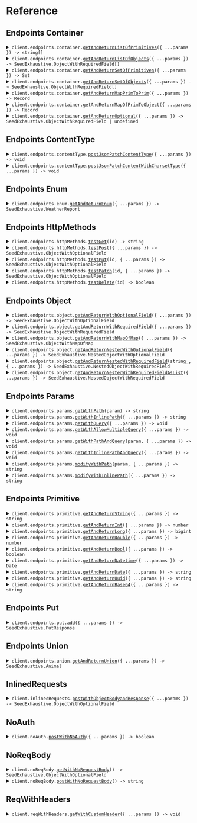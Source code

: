 # Reference

## Endpoints Container

<details><summary><code>client.endpoints.container.<a href="/src/api/resources/endpoints/resources/container/client/Client.ts">getAndReturnListOfPrimitives</a>({ ...params }) -> string[]</code></summary>
<dl>
<dd>

#### 🔌 Usage

<dl>
<dd>

<dl>
<dd>

```typescript
await client.endpoints.container.getAndReturnListOfPrimitives(["string", "string"]);
```

</dd>
</dl>
</dd>
</dl>

#### ⚙️ Parameters

<dl>
<dd>

<dl>
<dd>

**request:** `string[]`

</dd>
</dl>

<dl>
<dd>

**requestOptions:** `Container.RequestOptions`

</dd>
</dl>
</dd>
</dl>

</dd>
</dl>
</details>

<details><summary><code>client.endpoints.container.<a href="/src/api/resources/endpoints/resources/container/client/Client.ts">getAndReturnListOfObjects</a>({ ...params }) -> SeedExhaustive.ObjectWithRequiredField[]</code></summary>
<dl>
<dd>

#### 🔌 Usage

<dl>
<dd>

<dl>
<dd>

```typescript
await client.endpoints.container.getAndReturnListOfObjects([
    {
        string: "string",
    },
    {
        string: "string",
    },
]);
```

</dd>
</dl>
</dd>
</dl>

#### ⚙️ Parameters

<dl>
<dd>

<dl>
<dd>

**request:** `SeedExhaustive.ObjectWithRequiredField[]`

</dd>
</dl>

<dl>
<dd>

**requestOptions:** `Container.RequestOptions`

</dd>
</dl>
</dd>
</dl>

</dd>
</dl>
</details>

<details><summary><code>client.endpoints.container.<a href="/src/api/resources/endpoints/resources/container/client/Client.ts">getAndReturnSetOfPrimitives</a>({ ...params }) -> Set<string></code></summary>
<dl>
<dd>

#### 🔌 Usage

<dl>
<dd>

<dl>
<dd>

```typescript
await client.endpoints.container.getAndReturnSetOfPrimitives(new Set(["string"]));
```

</dd>
</dl>
</dd>
</dl>

#### ⚙️ Parameters

<dl>
<dd>

<dl>
<dd>

**request:** `Set<string>`

</dd>
</dl>

<dl>
<dd>

**requestOptions:** `Container.RequestOptions`

</dd>
</dl>
</dd>
</dl>

</dd>
</dl>
</details>

<details><summary><code>client.endpoints.container.<a href="/src/api/resources/endpoints/resources/container/client/Client.ts">getAndReturnSetOfObjects</a>({ ...params }) -> SeedExhaustive.ObjectWithRequiredField[]</code></summary>
<dl>
<dd>

#### 🔌 Usage

<dl>
<dd>

<dl>
<dd>

```typescript
await client.endpoints.container.getAndReturnSetOfObjects(
    new Set([
        {
            string: "string",
        },
    ]),
);
```

</dd>
</dl>
</dd>
</dl>

#### ⚙️ Parameters

<dl>
<dd>

<dl>
<dd>

**request:** `SeedExhaustive.ObjectWithRequiredField[]`

</dd>
</dl>

<dl>
<dd>

**requestOptions:** `Container.RequestOptions`

</dd>
</dl>
</dd>
</dl>

</dd>
</dl>
</details>

<details><summary><code>client.endpoints.container.<a href="/src/api/resources/endpoints/resources/container/client/Client.ts">getAndReturnMapPrimToPrim</a>({ ...params }) -> Record<string, string></code></summary>
<dl>
<dd>

#### 🔌 Usage

<dl>
<dd>

<dl>
<dd>

```typescript
await client.endpoints.container.getAndReturnMapPrimToPrim({
    string: "string",
});
```

</dd>
</dl>
</dd>
</dl>

#### ⚙️ Parameters

<dl>
<dd>

<dl>
<dd>

**request:** `Record<string, string>`

</dd>
</dl>

<dl>
<dd>

**requestOptions:** `Container.RequestOptions`

</dd>
</dl>
</dd>
</dl>

</dd>
</dl>
</details>

<details><summary><code>client.endpoints.container.<a href="/src/api/resources/endpoints/resources/container/client/Client.ts">getAndReturnMapOfPrimToObject</a>({ ...params }) -> Record<string, SeedExhaustive.ObjectWithRequiredField></code></summary>
<dl>
<dd>

#### 🔌 Usage

<dl>
<dd>

<dl>
<dd>

```typescript
await client.endpoints.container.getAndReturnMapOfPrimToObject({
    string: {
        string: "string",
    },
});
```

</dd>
</dl>
</dd>
</dl>

#### ⚙️ Parameters

<dl>
<dd>

<dl>
<dd>

**request:** `Record<string, SeedExhaustive.ObjectWithRequiredField>`

</dd>
</dl>

<dl>
<dd>

**requestOptions:** `Container.RequestOptions`

</dd>
</dl>
</dd>
</dl>

</dd>
</dl>
</details>

<details><summary><code>client.endpoints.container.<a href="/src/api/resources/endpoints/resources/container/client/Client.ts">getAndReturnOptional</a>({ ...params }) -> SeedExhaustive.ObjectWithRequiredField | undefined</code></summary>
<dl>
<dd>

#### 🔌 Usage

<dl>
<dd>

<dl>
<dd>

```typescript
await client.endpoints.container.getAndReturnOptional({
    string: "string",
});
```

</dd>
</dl>
</dd>
</dl>

#### ⚙️ Parameters

<dl>
<dd>

<dl>
<dd>

**request:** `SeedExhaustive.ObjectWithRequiredField`

</dd>
</dl>

<dl>
<dd>

**requestOptions:** `Container.RequestOptions`

</dd>
</dl>
</dd>
</dl>

</dd>
</dl>
</details>

## Endpoints ContentType

<details><summary><code>client.endpoints.contentType.<a href="/src/api/resources/endpoints/resources/contentType/client/Client.ts">postJsonPatchContentType</a>({ ...params }) -> void</code></summary>
<dl>
<dd>

#### 🔌 Usage

<dl>
<dd>

<dl>
<dd>

```typescript
await client.endpoints.contentType.postJsonPatchContentType({
    string: "string",
    integer: 1,
    long: BigInt("1000000"),
    double: 1.1,
    bool: true,
    datetime: "2024-01-15T09:30:00Z",
    date: "2023-01-15",
    uuid: "d5e9c84f-c2b2-4bf4-b4b0-7ffd7a9ffc32",
    base64: "SGVsbG8gd29ybGQh",
    list: ["list", "list"],
    set: new Set(["set"]),
    map: {
        1: "map",
    },
    bigint: BigInt("1000000"),
});
```

</dd>
</dl>
</dd>
</dl>

#### ⚙️ Parameters

<dl>
<dd>

<dl>
<dd>

**request:** `SeedExhaustive.ObjectWithOptionalField`

</dd>
</dl>

<dl>
<dd>

**requestOptions:** `ContentType.RequestOptions`

</dd>
</dl>
</dd>
</dl>

</dd>
</dl>
</details>

<details><summary><code>client.endpoints.contentType.<a href="/src/api/resources/endpoints/resources/contentType/client/Client.ts">postJsonPatchContentWithCharsetType</a>({ ...params }) -> void</code></summary>
<dl>
<dd>

#### 🔌 Usage

<dl>
<dd>

<dl>
<dd>

```typescript
await client.endpoints.contentType.postJsonPatchContentWithCharsetType({
    string: "string",
    integer: 1,
    long: BigInt("1000000"),
    double: 1.1,
    bool: true,
    datetime: "2024-01-15T09:30:00Z",
    date: "2023-01-15",
    uuid: "d5e9c84f-c2b2-4bf4-b4b0-7ffd7a9ffc32",
    base64: "SGVsbG8gd29ybGQh",
    list: ["list", "list"],
    set: new Set(["set"]),
    map: {
        1: "map",
    },
    bigint: BigInt("1000000"),
});
```

</dd>
</dl>
</dd>
</dl>

#### ⚙️ Parameters

<dl>
<dd>

<dl>
<dd>

**request:** `SeedExhaustive.ObjectWithOptionalField`

</dd>
</dl>

<dl>
<dd>

**requestOptions:** `ContentType.RequestOptions`

</dd>
</dl>
</dd>
</dl>

</dd>
</dl>
</details>

## Endpoints Enum

<details><summary><code>client.endpoints.enum.<a href="/src/api/resources/endpoints/resources/enum/client/Client.ts">getAndReturnEnum</a>({ ...params }) -> SeedExhaustive.WeatherReport</code></summary>
<dl>
<dd>

#### 🔌 Usage

<dl>
<dd>

<dl>
<dd>

```typescript
await client.endpoints.enum.getAndReturnEnum("SUNNY");
```

</dd>
</dl>
</dd>
</dl>

#### ⚙️ Parameters

<dl>
<dd>

<dl>
<dd>

**request:** `SeedExhaustive.WeatherReport`

</dd>
</dl>

<dl>
<dd>

**requestOptions:** `Enum.RequestOptions`

</dd>
</dl>
</dd>
</dl>

</dd>
</dl>
</details>

## Endpoints HttpMethods

<details><summary><code>client.endpoints.httpMethods.<a href="/src/api/resources/endpoints/resources/httpMethods/client/Client.ts">testGet</a>(id) -> string</code></summary>
<dl>
<dd>

#### 🔌 Usage

<dl>
<dd>

<dl>
<dd>

```typescript
await client.endpoints.httpMethods.testGet("id");
```

</dd>
</dl>
</dd>
</dl>

#### ⚙️ Parameters

<dl>
<dd>

<dl>
<dd>

**id:** `string`

</dd>
</dl>

<dl>
<dd>

**requestOptions:** `HttpMethods.RequestOptions`

</dd>
</dl>
</dd>
</dl>

</dd>
</dl>
</details>

<details><summary><code>client.endpoints.httpMethods.<a href="/src/api/resources/endpoints/resources/httpMethods/client/Client.ts">testPost</a>({ ...params }) -> SeedExhaustive.ObjectWithOptionalField</code></summary>
<dl>
<dd>

#### 🔌 Usage

<dl>
<dd>

<dl>
<dd>

```typescript
await client.endpoints.httpMethods.testPost({
    string: "string",
});
```

</dd>
</dl>
</dd>
</dl>

#### ⚙️ Parameters

<dl>
<dd>

<dl>
<dd>

**request:** `SeedExhaustive.ObjectWithRequiredField`

</dd>
</dl>

<dl>
<dd>

**requestOptions:** `HttpMethods.RequestOptions`

</dd>
</dl>
</dd>
</dl>

</dd>
</dl>
</details>

<details><summary><code>client.endpoints.httpMethods.<a href="/src/api/resources/endpoints/resources/httpMethods/client/Client.ts">testPut</a>(id, { ...params }) -> SeedExhaustive.ObjectWithOptionalField</code></summary>
<dl>
<dd>

#### 🔌 Usage

<dl>
<dd>

<dl>
<dd>

```typescript
await client.endpoints.httpMethods.testPut("id", {
    string: "string",
});
```

</dd>
</dl>
</dd>
</dl>

#### ⚙️ Parameters

<dl>
<dd>

<dl>
<dd>

**id:** `string`

</dd>
</dl>

<dl>
<dd>

**request:** `SeedExhaustive.ObjectWithRequiredField`

</dd>
</dl>

<dl>
<dd>

**requestOptions:** `HttpMethods.RequestOptions`

</dd>
</dl>
</dd>
</dl>

</dd>
</dl>
</details>

<details><summary><code>client.endpoints.httpMethods.<a href="/src/api/resources/endpoints/resources/httpMethods/client/Client.ts">testPatch</a>(id, { ...params }) -> SeedExhaustive.ObjectWithOptionalField</code></summary>
<dl>
<dd>

#### 🔌 Usage

<dl>
<dd>

<dl>
<dd>

```typescript
await client.endpoints.httpMethods.testPatch("id", {
    string: "string",
    integer: 1,
    long: BigInt("1000000"),
    double: 1.1,
    bool: true,
    datetime: "2024-01-15T09:30:00Z",
    date: "2023-01-15",
    uuid: "d5e9c84f-c2b2-4bf4-b4b0-7ffd7a9ffc32",
    base64: "SGVsbG8gd29ybGQh",
    list: ["list", "list"],
    set: new Set(["set"]),
    map: {
        1: "map",
    },
    bigint: BigInt("1000000"),
});
```

</dd>
</dl>
</dd>
</dl>

#### ⚙️ Parameters

<dl>
<dd>

<dl>
<dd>

**id:** `string`

</dd>
</dl>

<dl>
<dd>

**request:** `SeedExhaustive.ObjectWithOptionalField`

</dd>
</dl>

<dl>
<dd>

**requestOptions:** `HttpMethods.RequestOptions`

</dd>
</dl>
</dd>
</dl>

</dd>
</dl>
</details>

<details><summary><code>client.endpoints.httpMethods.<a href="/src/api/resources/endpoints/resources/httpMethods/client/Client.ts">testDelete</a>(id) -> boolean</code></summary>
<dl>
<dd>

#### 🔌 Usage

<dl>
<dd>

<dl>
<dd>

```typescript
await client.endpoints.httpMethods.testDelete("id");
```

</dd>
</dl>
</dd>
</dl>

#### ⚙️ Parameters

<dl>
<dd>

<dl>
<dd>

**id:** `string`

</dd>
</dl>

<dl>
<dd>

**requestOptions:** `HttpMethods.RequestOptions`

</dd>
</dl>
</dd>
</dl>

</dd>
</dl>
</details>

## Endpoints Object

<details><summary><code>client.endpoints.object.<a href="/src/api/resources/endpoints/resources/object/client/Client.ts">getAndReturnWithOptionalField</a>({ ...params }) -> SeedExhaustive.ObjectWithOptionalField</code></summary>
<dl>
<dd>

#### 🔌 Usage

<dl>
<dd>

<dl>
<dd>

```typescript
await client.endpoints.object.getAndReturnWithOptionalField({
    string: "string",
    integer: 1,
    long: BigInt("1000000"),
    double: 1.1,
    bool: true,
    datetime: "2024-01-15T09:30:00Z",
    date: "2023-01-15",
    uuid: "d5e9c84f-c2b2-4bf4-b4b0-7ffd7a9ffc32",
    base64: "SGVsbG8gd29ybGQh",
    list: ["list", "list"],
    set: new Set(["set"]),
    map: {
        1: "map",
    },
    bigint: BigInt("1000000"),
});
```

</dd>
</dl>
</dd>
</dl>

#### ⚙️ Parameters

<dl>
<dd>

<dl>
<dd>

**request:** `SeedExhaustive.ObjectWithOptionalField`

</dd>
</dl>

<dl>
<dd>

**requestOptions:** `Object_.RequestOptions`

</dd>
</dl>
</dd>
</dl>

</dd>
</dl>
</details>

<details><summary><code>client.endpoints.object.<a href="/src/api/resources/endpoints/resources/object/client/Client.ts">getAndReturnWithRequiredField</a>({ ...params }) -> SeedExhaustive.ObjectWithRequiredField</code></summary>
<dl>
<dd>

#### 🔌 Usage

<dl>
<dd>

<dl>
<dd>

```typescript
await client.endpoints.object.getAndReturnWithRequiredField({
    string: "string",
});
```

</dd>
</dl>
</dd>
</dl>

#### ⚙️ Parameters

<dl>
<dd>

<dl>
<dd>

**request:** `SeedExhaustive.ObjectWithRequiredField`

</dd>
</dl>

<dl>
<dd>

**requestOptions:** `Object_.RequestOptions`

</dd>
</dl>
</dd>
</dl>

</dd>
</dl>
</details>

<details><summary><code>client.endpoints.object.<a href="/src/api/resources/endpoints/resources/object/client/Client.ts">getAndReturnWithMapOfMap</a>({ ...params }) -> SeedExhaustive.ObjectWithMapOfMap</code></summary>
<dl>
<dd>

#### 🔌 Usage

<dl>
<dd>

<dl>
<dd>

```typescript
await client.endpoints.object.getAndReturnWithMapOfMap({
    map: {
        map: {
            map: "map",
        },
    },
});
```

</dd>
</dl>
</dd>
</dl>

#### ⚙️ Parameters

<dl>
<dd>

<dl>
<dd>

**request:** `SeedExhaustive.ObjectWithMapOfMap`

</dd>
</dl>

<dl>
<dd>

**requestOptions:** `Object_.RequestOptions`

</dd>
</dl>
</dd>
</dl>

</dd>
</dl>
</details>

<details><summary><code>client.endpoints.object.<a href="/src/api/resources/endpoints/resources/object/client/Client.ts">getAndReturnNestedWithOptionalField</a>({ ...params }) -> SeedExhaustive.NestedObjectWithOptionalField</code></summary>
<dl>
<dd>

#### 🔌 Usage

<dl>
<dd>

<dl>
<dd>

```typescript
await client.endpoints.object.getAndReturnNestedWithOptionalField({
    string: "string",
    nestedObject: {
        string: "string",
        integer: 1,
        long: BigInt("1000000"),
        double: 1.1,
        bool: true,
        datetime: "2024-01-15T09:30:00Z",
        date: "2023-01-15",
        uuid: "d5e9c84f-c2b2-4bf4-b4b0-7ffd7a9ffc32",
        base64: "SGVsbG8gd29ybGQh",
        list: ["list", "list"],
        set: new Set(["set"]),
        map: {
            1: "map",
        },
        bigint: BigInt("1000000"),
    },
});
```

</dd>
</dl>
</dd>
</dl>

#### ⚙️ Parameters

<dl>
<dd>

<dl>
<dd>

**request:** `SeedExhaustive.NestedObjectWithOptionalField`

</dd>
</dl>

<dl>
<dd>

**requestOptions:** `Object_.RequestOptions`

</dd>
</dl>
</dd>
</dl>

</dd>
</dl>
</details>

<details><summary><code>client.endpoints.object.<a href="/src/api/resources/endpoints/resources/object/client/Client.ts">getAndReturnNestedWithRequiredField</a>(string_, { ...params }) -> SeedExhaustive.NestedObjectWithRequiredField</code></summary>
<dl>
<dd>

#### 🔌 Usage

<dl>
<dd>

<dl>
<dd>

```typescript
await client.endpoints.object.getAndReturnNestedWithRequiredField("string", {
    string: "string",
    nestedObject: {
        string: "string",
        integer: 1,
        long: BigInt("1000000"),
        double: 1.1,
        bool: true,
        datetime: "2024-01-15T09:30:00Z",
        date: "2023-01-15",
        uuid: "d5e9c84f-c2b2-4bf4-b4b0-7ffd7a9ffc32",
        base64: "SGVsbG8gd29ybGQh",
        list: ["list", "list"],
        set: new Set(["set"]),
        map: {
            1: "map",
        },
        bigint: BigInt("1000000"),
    },
});
```

</dd>
</dl>
</dd>
</dl>

#### ⚙️ Parameters

<dl>
<dd>

<dl>
<dd>

**string\_:** `string`

</dd>
</dl>

<dl>
<dd>

**request:** `SeedExhaustive.NestedObjectWithRequiredField`

</dd>
</dl>

<dl>
<dd>

**requestOptions:** `Object_.RequestOptions`

</dd>
</dl>
</dd>
</dl>

</dd>
</dl>
</details>

<details><summary><code>client.endpoints.object.<a href="/src/api/resources/endpoints/resources/object/client/Client.ts">getAndReturnNestedWithRequiredFieldAsList</a>({ ...params }) -> SeedExhaustive.NestedObjectWithRequiredField</code></summary>
<dl>
<dd>

#### 🔌 Usage

<dl>
<dd>

<dl>
<dd>

```typescript
await client.endpoints.object.getAndReturnNestedWithRequiredFieldAsList([
    {
        string: "string",
        nestedObject: {
            string: "string",
            integer: 1,
            long: BigInt("1000000"),
            double: 1.1,
            bool: true,
            datetime: "2024-01-15T09:30:00Z",
            date: "2023-01-15",
            uuid: "d5e9c84f-c2b2-4bf4-b4b0-7ffd7a9ffc32",
            base64: "SGVsbG8gd29ybGQh",
            list: ["list", "list"],
            set: new Set(["set"]),
            map: {
                1: "map",
            },
            bigint: BigInt("1000000"),
        },
    },
    {
        string: "string",
        nestedObject: {
            string: "string",
            integer: 1,
            long: BigInt("1000000"),
            double: 1.1,
            bool: true,
            datetime: "2024-01-15T09:30:00Z",
            date: "2023-01-15",
            uuid: "d5e9c84f-c2b2-4bf4-b4b0-7ffd7a9ffc32",
            base64: "SGVsbG8gd29ybGQh",
            list: ["list", "list"],
            set: new Set(["set"]),
            map: {
                1: "map",
            },
            bigint: BigInt("1000000"),
        },
    },
]);
```

</dd>
</dl>
</dd>
</dl>

#### ⚙️ Parameters

<dl>
<dd>

<dl>
<dd>

**request:** `SeedExhaustive.NestedObjectWithRequiredField[]`

</dd>
</dl>

<dl>
<dd>

**requestOptions:** `Object_.RequestOptions`

</dd>
</dl>
</dd>
</dl>

</dd>
</dl>
</details>

## Endpoints Params

<details><summary><code>client.endpoints.params.<a href="/src/api/resources/endpoints/resources/params/client/Client.ts">getWithPath</a>(param) -> string</code></summary>
<dl>
<dd>

#### 📝 Description

<dl>
<dd>

<dl>
<dd>

GET with path param

</dd>
</dl>
</dd>
</dl>

#### 🔌 Usage

<dl>
<dd>

<dl>
<dd>

```typescript
await client.endpoints.params.getWithPath("param");
```

</dd>
</dl>
</dd>
</dl>

#### ⚙️ Parameters

<dl>
<dd>

<dl>
<dd>

**param:** `string`

</dd>
</dl>

<dl>
<dd>

**requestOptions:** `Params.RequestOptions`

</dd>
</dl>
</dd>
</dl>

</dd>
</dl>
</details>

<details><summary><code>client.endpoints.params.<a href="/src/api/resources/endpoints/resources/params/client/Client.ts">getWithInlinePath</a>({ ...params }) -> string</code></summary>
<dl>
<dd>

#### 📝 Description

<dl>
<dd>

<dl>
<dd>

GET with path param

</dd>
</dl>
</dd>
</dl>

#### 🔌 Usage

<dl>
<dd>

<dl>
<dd>

```typescript
await client.endpoints.params.getWithInlinePath({
    param: "param",
});
```

</dd>
</dl>
</dd>
</dl>

#### ⚙️ Parameters

<dl>
<dd>

<dl>
<dd>

**request:** `SeedExhaustive.endpoints.GetWithInlinePath`

</dd>
</dl>

<dl>
<dd>

**requestOptions:** `Params.RequestOptions`

</dd>
</dl>
</dd>
</dl>

</dd>
</dl>
</details>

<details><summary><code>client.endpoints.params.<a href="/src/api/resources/endpoints/resources/params/client/Client.ts">getWithQuery</a>({ ...params }) -> void</code></summary>
<dl>
<dd>

#### 📝 Description

<dl>
<dd>

<dl>
<dd>

GET with query param

</dd>
</dl>
</dd>
</dl>

#### 🔌 Usage

<dl>
<dd>

<dl>
<dd>

```typescript
await client.endpoints.params.getWithQuery({
    query: "query",
    number: 1,
});
```

</dd>
</dl>
</dd>
</dl>

#### ⚙️ Parameters

<dl>
<dd>

<dl>
<dd>

**request:** `SeedExhaustive.endpoints.GetWithQuery`

</dd>
</dl>

<dl>
<dd>

**requestOptions:** `Params.RequestOptions`

</dd>
</dl>
</dd>
</dl>

</dd>
</dl>
</details>

<details><summary><code>client.endpoints.params.<a href="/src/api/resources/endpoints/resources/params/client/Client.ts">getWithAllowMultipleQuery</a>({ ...params }) -> void</code></summary>
<dl>
<dd>

#### 📝 Description

<dl>
<dd>

<dl>
<dd>

GET with multiple of same query param

</dd>
</dl>
</dd>
</dl>

#### 🔌 Usage

<dl>
<dd>

<dl>
<dd>

```typescript
await client.endpoints.params.getWithAllowMultipleQuery({
    query: "query",
    number: 1,
});
```

</dd>
</dl>
</dd>
</dl>

#### ⚙️ Parameters

<dl>
<dd>

<dl>
<dd>

**request:** `SeedExhaustive.endpoints.GetWithMultipleQuery`

</dd>
</dl>

<dl>
<dd>

**requestOptions:** `Params.RequestOptions`

</dd>
</dl>
</dd>
</dl>

</dd>
</dl>
</details>

<details><summary><code>client.endpoints.params.<a href="/src/api/resources/endpoints/resources/params/client/Client.ts">getWithPathAndQuery</a>(param, { ...params }) -> void</code></summary>
<dl>
<dd>

#### 📝 Description

<dl>
<dd>

<dl>
<dd>

GET with path and query params

</dd>
</dl>
</dd>
</dl>

#### 🔌 Usage

<dl>
<dd>

<dl>
<dd>

```typescript
await client.endpoints.params.getWithPathAndQuery("param", {
    query: "query",
});
```

</dd>
</dl>
</dd>
</dl>

#### ⚙️ Parameters

<dl>
<dd>

<dl>
<dd>

**param:** `string`

</dd>
</dl>

<dl>
<dd>

**request:** `SeedExhaustive.endpoints.GetWithPathAndQuery`

</dd>
</dl>

<dl>
<dd>

**requestOptions:** `Params.RequestOptions`

</dd>
</dl>
</dd>
</dl>

</dd>
</dl>
</details>

<details><summary><code>client.endpoints.params.<a href="/src/api/resources/endpoints/resources/params/client/Client.ts">getWithInlinePathAndQuery</a>({ ...params }) -> void</code></summary>
<dl>
<dd>

#### 📝 Description

<dl>
<dd>

<dl>
<dd>

GET with path and query params

</dd>
</dl>
</dd>
</dl>

#### 🔌 Usage

<dl>
<dd>

<dl>
<dd>

```typescript
await client.endpoints.params.getWithInlinePathAndQuery({
    param: "param",
    query: "query",
});
```

</dd>
</dl>
</dd>
</dl>

#### ⚙️ Parameters

<dl>
<dd>

<dl>
<dd>

**request:** `SeedExhaustive.endpoints.GetWithInlinePathAndQuery`

</dd>
</dl>

<dl>
<dd>

**requestOptions:** `Params.RequestOptions`

</dd>
</dl>
</dd>
</dl>

</dd>
</dl>
</details>

<details><summary><code>client.endpoints.params.<a href="/src/api/resources/endpoints/resources/params/client/Client.ts">modifyWithPath</a>(param, { ...params }) -> string</code></summary>
<dl>
<dd>

#### 📝 Description

<dl>
<dd>

<dl>
<dd>

PUT to update with path param

</dd>
</dl>
</dd>
</dl>

#### 🔌 Usage

<dl>
<dd>

<dl>
<dd>

```typescript
await client.endpoints.params.modifyWithPath("param", "string");
```

</dd>
</dl>
</dd>
</dl>

#### ⚙️ Parameters

<dl>
<dd>

<dl>
<dd>

**param:** `string`

</dd>
</dl>

<dl>
<dd>

**request:** `string`

</dd>
</dl>

<dl>
<dd>

**requestOptions:** `Params.RequestOptions`

</dd>
</dl>
</dd>
</dl>

</dd>
</dl>
</details>

<details><summary><code>client.endpoints.params.<a href="/src/api/resources/endpoints/resources/params/client/Client.ts">modifyWithInlinePath</a>({ ...params }) -> string</code></summary>
<dl>
<dd>

#### 📝 Description

<dl>
<dd>

<dl>
<dd>

PUT to update with path param

</dd>
</dl>
</dd>
</dl>

#### 🔌 Usage

<dl>
<dd>

<dl>
<dd>

```typescript
await client.endpoints.params.modifyWithInlinePath({
    param: "param",
    body: "string",
});
```

</dd>
</dl>
</dd>
</dl>

#### ⚙️ Parameters

<dl>
<dd>

<dl>
<dd>

**request:** `SeedExhaustive.endpoints.ModifyResourceAtInlinedPath`

</dd>
</dl>

<dl>
<dd>

**requestOptions:** `Params.RequestOptions`

</dd>
</dl>
</dd>
</dl>

</dd>
</dl>
</details>

## Endpoints Primitive

<details><summary><code>client.endpoints.primitive.<a href="/src/api/resources/endpoints/resources/primitive/client/Client.ts">getAndReturnString</a>({ ...params }) -> string</code></summary>
<dl>
<dd>

#### 🔌 Usage

<dl>
<dd>

<dl>
<dd>

```typescript
await client.endpoints.primitive.getAndReturnString("string");
```

</dd>
</dl>
</dd>
</dl>

#### ⚙️ Parameters

<dl>
<dd>

<dl>
<dd>

**request:** `string`

</dd>
</dl>

<dl>
<dd>

**requestOptions:** `Primitive.RequestOptions`

</dd>
</dl>
</dd>
</dl>

</dd>
</dl>
</details>

<details><summary><code>client.endpoints.primitive.<a href="/src/api/resources/endpoints/resources/primitive/client/Client.ts">getAndReturnInt</a>({ ...params }) -> number</code></summary>
<dl>
<dd>

#### 🔌 Usage

<dl>
<dd>

<dl>
<dd>

```typescript
await client.endpoints.primitive.getAndReturnInt(1);
```

</dd>
</dl>
</dd>
</dl>

#### ⚙️ Parameters

<dl>
<dd>

<dl>
<dd>

**request:** `number`

</dd>
</dl>

<dl>
<dd>

**requestOptions:** `Primitive.RequestOptions`

</dd>
</dl>
</dd>
</dl>

</dd>
</dl>
</details>

<details><summary><code>client.endpoints.primitive.<a href="/src/api/resources/endpoints/resources/primitive/client/Client.ts">getAndReturnLong</a>({ ...params }) -> bigint</code></summary>
<dl>
<dd>

#### 🔌 Usage

<dl>
<dd>

<dl>
<dd>

```typescript
await client.endpoints.primitive.getAndReturnLong(BigInt("1000000"));
```

</dd>
</dl>
</dd>
</dl>

#### ⚙️ Parameters

<dl>
<dd>

<dl>
<dd>

**request:** `bigint`

</dd>
</dl>

<dl>
<dd>

**requestOptions:** `Primitive.RequestOptions`

</dd>
</dl>
</dd>
</dl>

</dd>
</dl>
</details>

<details><summary><code>client.endpoints.primitive.<a href="/src/api/resources/endpoints/resources/primitive/client/Client.ts">getAndReturnDouble</a>({ ...params }) -> number</code></summary>
<dl>
<dd>

#### 🔌 Usage

<dl>
<dd>

<dl>
<dd>

```typescript
await client.endpoints.primitive.getAndReturnDouble(1.1);
```

</dd>
</dl>
</dd>
</dl>

#### ⚙️ Parameters

<dl>
<dd>

<dl>
<dd>

**request:** `number`

</dd>
</dl>

<dl>
<dd>

**requestOptions:** `Primitive.RequestOptions`

</dd>
</dl>
</dd>
</dl>

</dd>
</dl>
</details>

<details><summary><code>client.endpoints.primitive.<a href="/src/api/resources/endpoints/resources/primitive/client/Client.ts">getAndReturnBool</a>({ ...params }) -> boolean</code></summary>
<dl>
<dd>

#### 🔌 Usage

<dl>
<dd>

<dl>
<dd>

```typescript
await client.endpoints.primitive.getAndReturnBool(true);
```

</dd>
</dl>
</dd>
</dl>

#### ⚙️ Parameters

<dl>
<dd>

<dl>
<dd>

**request:** `boolean`

</dd>
</dl>

<dl>
<dd>

**requestOptions:** `Primitive.RequestOptions`

</dd>
</dl>
</dd>
</dl>

</dd>
</dl>
</details>

<details><summary><code>client.endpoints.primitive.<a href="/src/api/resources/endpoints/resources/primitive/client/Client.ts">getAndReturnDatetime</a>({ ...params }) -> Date</code></summary>
<dl>
<dd>

#### 🔌 Usage

<dl>
<dd>

<dl>
<dd>

```typescript
await client.endpoints.primitive.getAndReturnDatetime("2024-01-15T09:30:00Z");
```

</dd>
</dl>
</dd>
</dl>

#### ⚙️ Parameters

<dl>
<dd>

<dl>
<dd>

**request:** `Date`

</dd>
</dl>

<dl>
<dd>

**requestOptions:** `Primitive.RequestOptions`

</dd>
</dl>
</dd>
</dl>

</dd>
</dl>
</details>

<details><summary><code>client.endpoints.primitive.<a href="/src/api/resources/endpoints/resources/primitive/client/Client.ts">getAndReturnDate</a>({ ...params }) -> string</code></summary>
<dl>
<dd>

#### 🔌 Usage

<dl>
<dd>

<dl>
<dd>

```typescript
await client.endpoints.primitive.getAndReturnDate("2023-01-15");
```

</dd>
</dl>
</dd>
</dl>

#### ⚙️ Parameters

<dl>
<dd>

<dl>
<dd>

**request:** `string`

</dd>
</dl>

<dl>
<dd>

**requestOptions:** `Primitive.RequestOptions`

</dd>
</dl>
</dd>
</dl>

</dd>
</dl>
</details>

<details><summary><code>client.endpoints.primitive.<a href="/src/api/resources/endpoints/resources/primitive/client/Client.ts">getAndReturnUuid</a>({ ...params }) -> string</code></summary>
<dl>
<dd>

#### 🔌 Usage

<dl>
<dd>

<dl>
<dd>

```typescript
await client.endpoints.primitive.getAndReturnUuid("d5e9c84f-c2b2-4bf4-b4b0-7ffd7a9ffc32");
```

</dd>
</dl>
</dd>
</dl>

#### ⚙️ Parameters

<dl>
<dd>

<dl>
<dd>

**request:** `string`

</dd>
</dl>

<dl>
<dd>

**requestOptions:** `Primitive.RequestOptions`

</dd>
</dl>
</dd>
</dl>

</dd>
</dl>
</details>

<details><summary><code>client.endpoints.primitive.<a href="/src/api/resources/endpoints/resources/primitive/client/Client.ts">getAndReturnBase64</a>({ ...params }) -> string</code></summary>
<dl>
<dd>

#### 🔌 Usage

<dl>
<dd>

<dl>
<dd>

```typescript
await client.endpoints.primitive.getAndReturnBase64("SGVsbG8gd29ybGQh");
```

</dd>
</dl>
</dd>
</dl>

#### ⚙️ Parameters

<dl>
<dd>

<dl>
<dd>

**request:** `string`

</dd>
</dl>

<dl>
<dd>

**requestOptions:** `Primitive.RequestOptions`

</dd>
</dl>
</dd>
</dl>

</dd>
</dl>
</details>

## Endpoints Put

<details><summary><code>client.endpoints.put.<a href="/src/api/resources/endpoints/resources/put/client/Client.ts">add</a>({ ...params }) -> SeedExhaustive.PutResponse</code></summary>
<dl>
<dd>

#### 🔌 Usage

<dl>
<dd>

<dl>
<dd>

```typescript
await client.endpoints.put.add({
    id: "id",
});
```

</dd>
</dl>
</dd>
</dl>

#### ⚙️ Parameters

<dl>
<dd>

<dl>
<dd>

**request:** `SeedExhaustive.endpoints.PutRequest`

</dd>
</dl>

<dl>
<dd>

**requestOptions:** `Put.RequestOptions`

</dd>
</dl>
</dd>
</dl>

</dd>
</dl>
</details>

## Endpoints Union

<details><summary><code>client.endpoints.union.<a href="/src/api/resources/endpoints/resources/union/client/Client.ts">getAndReturnUnion</a>({ ...params }) -> SeedExhaustive.Animal</code></summary>
<dl>
<dd>

#### 🔌 Usage

<dl>
<dd>

<dl>
<dd>

```typescript
await client.endpoints.union.getAndReturnUnion({
    animal: "dog",
    name: "name",
    likesToWoof: true,
});
```

</dd>
</dl>
</dd>
</dl>

#### ⚙️ Parameters

<dl>
<dd>

<dl>
<dd>

**request:** `SeedExhaustive.Animal`

</dd>
</dl>

<dl>
<dd>

**requestOptions:** `Union.RequestOptions`

</dd>
</dl>
</dd>
</dl>

</dd>
</dl>
</details>

## InlinedRequests

<details><summary><code>client.inlinedRequests.<a href="/src/api/resources/inlinedRequests/client/Client.ts">postWithObjectBodyandResponse</a>({ ...params }) -> SeedExhaustive.ObjectWithOptionalField</code></summary>
<dl>
<dd>

#### 📝 Description

<dl>
<dd>

<dl>
<dd>

POST with custom object in request body, response is an object

</dd>
</dl>
</dd>
</dl>

#### 🔌 Usage

<dl>
<dd>

<dl>
<dd>

```typescript
await client.inlinedRequests.postWithObjectBodyandResponse({
    string: "string",
    integer: 1,
    nestedObject: {
        string: "string",
        integer: 1,
        long: BigInt("1000000"),
        double: 1.1,
        bool: true,
        datetime: "2024-01-15T09:30:00Z",
        date: "2023-01-15",
        uuid: "d5e9c84f-c2b2-4bf4-b4b0-7ffd7a9ffc32",
        base64: "SGVsbG8gd29ybGQh",
        list: ["list", "list"],
        set: new Set(["set"]),
        map: {
            1: "map",
        },
        bigint: BigInt("1000000"),
    },
});
```

</dd>
</dl>
</dd>
</dl>

#### ⚙️ Parameters

<dl>
<dd>

<dl>
<dd>

**request:** `SeedExhaustive.PostWithObjectBody`

</dd>
</dl>

<dl>
<dd>

**requestOptions:** `InlinedRequests.RequestOptions`

</dd>
</dl>
</dd>
</dl>

</dd>
</dl>
</details>

## NoAuth

<details><summary><code>client.noAuth.<a href="/src/api/resources/noAuth/client/Client.ts">postWithNoAuth</a>({ ...params }) -> boolean</code></summary>
<dl>
<dd>

#### 📝 Description

<dl>
<dd>

<dl>
<dd>

POST request with no auth

</dd>
</dl>
</dd>
</dl>

#### 🔌 Usage

<dl>
<dd>

<dl>
<dd>

```typescript
await client.noAuth.postWithNoAuth({
    key: "value",
});
```

</dd>
</dl>
</dd>
</dl>

#### ⚙️ Parameters

<dl>
<dd>

<dl>
<dd>

**request:** `unknown`

</dd>
</dl>

<dl>
<dd>

**requestOptions:** `NoAuth.RequestOptions`

</dd>
</dl>
</dd>
</dl>

</dd>
</dl>
</details>

## NoReqBody

<details><summary><code>client.noReqBody.<a href="/src/api/resources/noReqBody/client/Client.ts">getWithNoRequestBody</a>() -> SeedExhaustive.ObjectWithOptionalField</code></summary>
<dl>
<dd>

#### 🔌 Usage

<dl>
<dd>

<dl>
<dd>

```typescript
await client.noReqBody.getWithNoRequestBody();
```

</dd>
</dl>
</dd>
</dl>

#### ⚙️ Parameters

<dl>
<dd>

<dl>
<dd>

**requestOptions:** `NoReqBody.RequestOptions`

</dd>
</dl>
</dd>
</dl>

</dd>
</dl>
</details>

<details><summary><code>client.noReqBody.<a href="/src/api/resources/noReqBody/client/Client.ts">postWithNoRequestBody</a>() -> string</code></summary>
<dl>
<dd>

#### 🔌 Usage

<dl>
<dd>

<dl>
<dd>

```typescript
await client.noReqBody.postWithNoRequestBody();
```

</dd>
</dl>
</dd>
</dl>

#### ⚙️ Parameters

<dl>
<dd>

<dl>
<dd>

**requestOptions:** `NoReqBody.RequestOptions`

</dd>
</dl>
</dd>
</dl>

</dd>
</dl>
</details>

## ReqWithHeaders

<details><summary><code>client.reqWithHeaders.<a href="/src/api/resources/reqWithHeaders/client/Client.ts">getWithCustomHeader</a>({ ...params }) -> void</code></summary>
<dl>
<dd>

#### 🔌 Usage

<dl>
<dd>

<dl>
<dd>

```typescript
await client.reqWithHeaders.getWithCustomHeader({
    xTestServiceHeader: "X-TEST-SERVICE-HEADER",
    xTestEndpointHeader: "X-TEST-ENDPOINT-HEADER",
    body: "string",
});
```

</dd>
</dl>
</dd>
</dl>

#### ⚙️ Parameters

<dl>
<dd>

<dl>
<dd>

**request:** `SeedExhaustive.ReqWithHeaders`

</dd>
</dl>

<dl>
<dd>

**requestOptions:** `ReqWithHeaders.RequestOptions`

</dd>
</dl>
</dd>
</dl>

</dd>
</dl>
</details>

